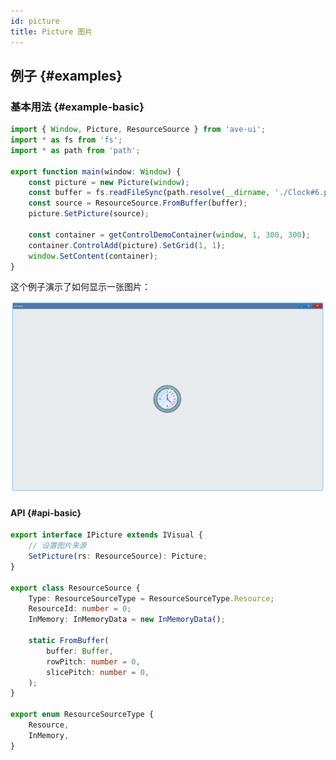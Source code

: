 ```yaml
---
id: picture
title: Picture 图片
---
```


<!-- ## 简介 {#introduction}

TODO：以后添加对图片的整体介绍。 -->

## 例子 {#examples}

### 基本用法 {#example-basic}

```ts {4-5,8}
import { Window, Picture, ResourceSource } from 'ave-ui';
import * as fs from 'fs';
import * as path from 'path';

export function main(window: Window) {
    const picture = new Picture(window);
    const buffer = fs.readFileSync(path.resolve(__dirname, './Clock#6.png'));
    const source = ResourceSource.FromBuffer(buffer);
    picture.SetPicture(source);

    const container = getControlDemoContainer(window, 1, 300, 300);
    container.ControlAdd(picture).SetGrid(1, 1);
    window.SetContent(container);
}
```

这个例子演示了如何显示一张图片：

![picture basic](./assets/picture-basic.png)

#### API {#api-basic}

```ts
export interface IPicture extends IVisual {
    // 设置图片来源
    SetPicture(rs: ResourceSource): Picture;
}

export class ResourceSource {
    Type: ResourceSourceType = ResourceSourceType.Resource;
    ResourceId: number = 0;
    InMemory: InMemoryData = new InMemoryData();

    static FromBuffer(
        buffer: Buffer,
        rowPitch: number = 0,
        slicePitch: number = 0,
    );
}

export enum ResourceSourceType {
    Resource,
    InMemory,
}
```
